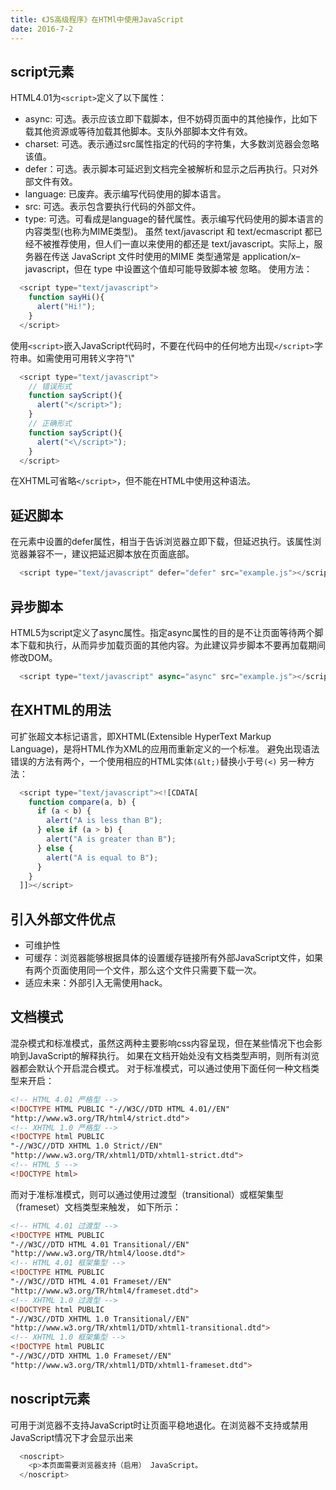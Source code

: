 ```yaml
---
title: 《JS高级程序》在HTMl中使用JavaScript
date: 2016-7-2
---
```


## script元素
HTML4.01为`<script>`定义了以下属性：
*   async: 可选。表示应该立即下载脚本，但不妨碍页面中的其他操作，比如下载其他资源或等待加载其他脚本。支队外部脚本文件有效。
*   charset: 可选。表示通过src属性指定的代码的字符集，大多数浏览器会忽略该值。
*   defer：可选。表示脚本可延迟到文档完全被解析和显示之后再执行。只对外部文件有效。
*   language: 已废弃。表示编写代码使用的脚本语言。
*   src: 可选。表示包含要执行代码的外部文件。
*   type: 可选。可看成是language的替代属性。表示编写代码使用的脚本语言的内容类型(也称为MIME类型)。
虽然 text/javascript 和 text/ecmascript 都已经不被推荐使用，但人们一直以来使用的都还是 text/javascript。实际上，服务器在传送 JavaScript 文件时使用的MIME 类型通常是 application/x–javascript，但在 type 中设置这个值却可能导致脚本被 忽略。 使用方法：

```js
  <script type="text/javascript">
    function sayHi(){
      alert("Hi!");
    }
  </script>
```

使用`<script>`嵌入JavaScript代码时，不要在代码中的任何地方出现`</script>`字符串。如需使用可用转义字符"\\"
  ```js
    <script type="text/javascript">
      // 错误形式
      function sayScript(){
        alert("</script>");
      }
      // 正确形式
      function sayScript(){
        alert("<\/script>");
      }
    </script>
  ```
在XHTML可省略`</script>`，但不能在HTML中使用这种语法。

## 延迟脚本
在元素中设置的defer属性，相当于告诉浏览器立即下载，但延迟执行。该属性浏览器兼容不一，建议把延迟脚本放在页面底部。
  ```js
    <script type="text/javascript" defer="defer" src="example.js"></script>
  ```

## 异步脚本
HTML5为script定义了async属性。指定async属性的目的是不让页面等待两个脚本下载和执行，从而异步加载页面的其他内容。为此建议异步脚本不要再加载期间修改DOM。
  ```js
    <script type="text/javascript" async="async" src="example.js"></script>
  ```

## 在XHTML的用法
可扩张超文本标记语言，即XHTML(Extensible HyperText Markup Language)，是将HTML作为XML的应用而重新定义的一个标准。 避免出现语法错误的方法有两个，一个使用相应的HTML实体`(&lt;)`替换小于号`(<)` 另一种方法：
  ```js
    <script type="text/javascript"><![CDATA[
      function compare(a, b) {
        if (a < b) {
          alert("A is less than B");
        } else if (a > b) {
          alert("A is greater than B");
        } else {
          alert("A is equal to B");
        }
      }
    ]]></script>
  ```

## 引入外部文件优点
*   可维护性
*   可缓存：浏览器能够根据具体的设置缓存链接所有外部JavaScript文件，如果有两个页面使用同一个文件，那么这个文件只需要下载一次。
*   适应未来：外部引入无需使用hack。

## 文档模式
混杂模式和标准模式，虽然这两种主要影响css内容呈现，但在某些情况下也会影响到JavaScript的解释执行。 如果在文档开始处没有文档类型声明，则所有浏览器都会默认个开启混合模式。 对于标准模式，可以通过使用下面任何一种文档类型来开启：
  ```html
  <!-- HTML 4.01 严格型 -->
  <!DOCTYPE HTML PUBLIC "-//W3C//DTD HTML 4.01//EN"
  "http://www.w3.org/TR/html4/strict.dtd">
  <!-- XHTML 1.0 严格型 -->
  <!DOCTYPE html PUBLIC
  "-//W3C//DTD XHTML 1.0 Strict//EN"
  "http://www.w3.org/TR/xhtml1/DTD/xhtml1-strict.dtd">
  <!-- HTML 5 -->
  <!DOCTYPE html>
  ```

  而对于准标准模式，则可以通过使用过渡型（transitional）或框架集型（frameset）文档类型来触发，
  如下所示：
  ```html
  <!-- HTML 4.01 过渡型 -->
  <!DOCTYPE HTML PUBLIC
  "-//W3C//DTD HTML 4.01 Transitional//EN"
  "http://www.w3.org/TR/html4/loose.dtd">
  <!-- HTML 4.01 框架集型 -->
  <!DOCTYPE HTML PUBLIC
  "-//W3C//DTD HTML 4.01 Frameset//EN"
  "http://www.w3.org/TR/html4/frameset.dtd">
  <!-- XHTML 1.0 过渡型 -->
  <!DOCTYPE html PUBLIC
  "-//W3C//DTD XHTML 1.0 Transitional//EN"
  "http://www.w3.org/TR/xhtml1/DTD/xhtml1-transitional.dtd">
  <!-- XHTML 1.0 框架集型 -->
  <!DOCTYPE html PUBLIC
  "-//W3C//DTD XHTML 1.0 Frameset//EN"
  "http://www.w3.org/TR/xhtml1/DTD/xhtml1-frameset.dtd">
  ```

## noscript元素
可用于浏览器不支持JavaScript时让页面平稳地退化。在浏览器不支持或禁用JavaScript情况下才会显示出来
```js
  <noscript>
    <p>本页面需要浏览器支持（启用） JavaScript。
  </noscript>
```
